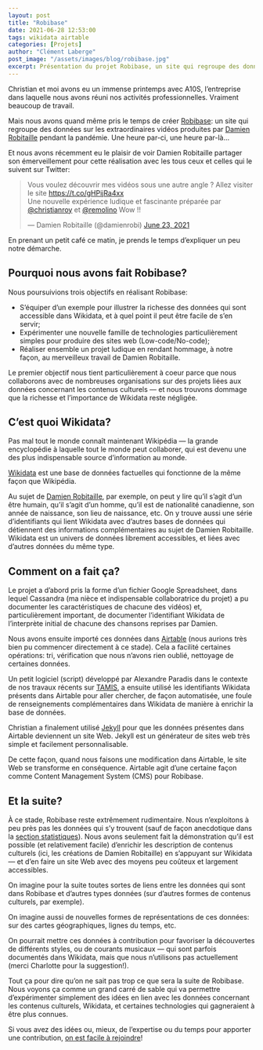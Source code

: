 ```yaml
---
layout: post
title: "Robibase"
date: 2021-06-28 12:53:00
tags: wikidata airtable
categories: [Projets]
author: "Clément Laberge"
post_image: "/assets/images/blog/robibase.jpg"
excerpt: Présentation du projet Robibase, un site qui regroupe des données sur les extraordinaires vidéos produites par Damien Robitaille pendant la pandémie.
---
```


Christian et moi avons eu un immense printemps avec A10S, l’entreprise dans laquelle nous avons réuni nos activités professionnelles. Vraiment beaucoup de travail.

Mais nous avons quand même pris le temps de créer [Robibase](https://www.robibase.com/): un site qui regroupe des données sur les extraordinaires vidéos produites par [Damien Robitaille](https://damienrobitaille.com/) pendant la pandémie. Une heure par-ci, une heure par-là…

Et nous avons récemment eu le plaisir de voir Damien Robitaille partager son émerveillement pour cette réalisation avec les tous ceux et celles qui le suivent sur Twitter:

<blockquote class="twitter-tweet"><p lang="fr" dir="ltr">Vous voulez découvrir mes vidéos sous une autre angle ? Allez visiter le site <a href="https://t.co/gHPijRa4xx">https://t.co/gHPijRa4xx</a> <br>Une nouvelle expérience ludique et fascinante préparée par <a href="https://twitter.com/christianroy?ref_src=twsrc%5Etfw">@christianroy</a> et <a href="https://twitter.com/remolino?ref_src=twsrc%5Etfw">@remolino</a> Wow !!</p>&mdash; Damien Robitaille (@damienrobi) <a href="https://twitter.com/damienrobi/status/1407795261758488577?ref_src=twsrc%5Etfw">June 23, 2021</a></blockquote> <script async src="https://platform.twitter.com/widgets.js" charset="utf-8"></script>

En prenant un petit café ce matin, je prends le temps d’expliquer un peu notre démarche.


## Pourquoi nous avons fait Robibase?

Nous poursuivions trois objectifs en réalisant Robibase:

* S’équiper d’un exemple pour illustrer la richesse des données qui sont accessible dans Wikidata, et à quel point il peut être facile de s’en servir;
* Expérimenter une nouvelle famille de technologies particulièrement simples pour produire des sites web (Low-code/No-code);
* Réaliser ensemble un projet ludique en rendant hommage, à notre façon, au merveilleux travail de Damien Robitaille.

Le premier objectif nous tient particulièrement à coeur parce que nous collaborons avec de nombreuses organisations sur des projets liées aux données concernant les contenus culturels — et nous trouvons dommage que la richesse et l’importance de Wikidata reste négligée.


## C’est quoi Wikidata?

Pas mal tout le monde connaît maintenant Wikipédia — la grande encyclopédie à laquelle tout le monde peut collaborer, qui est devenu une des plus indispensable source d’information au monde.

[Wikidata](https://wikidata.org/) est une base de données factuelles qui fonctionne de la même façon que Wikipédia.

Au sujet de [Damien Robitaille](https://www.wikidata.org/wiki/Q3012838), par exemple, on peut y lire qu’il s’agit d’un être humain, qu’il s’agit d’un homme, qu’il est de nationalité canadienne, son année de naissance, son lieu de naissance, etc. On y trouve aussi une série d’identifiants qui lient Wikidata avec d’autres bases de données qui détiennent des informations complémentaires au sujet de Damien Robitaille. Wikidata est un univers de données librement accessibles, et liées avec d’autres données du même type.


## Comment on a fait ça?

Le projet a d’abord pris la forme d’un fichier Google Spreadsheet, dans lequel Cassandra (ma nièce et indispensable collaboratrice du projet) a pu documenter les caractéristiques de chacune des vidéos) et, particulièrement important, de documenter l’identifiant Wikidata de l’interprète initial de chacune des chansons reprises par Damien.

Nous avons ensuite importé ces données dans [Airtable](https://airtable.com/) (nous aurions très bien pu commencer directement à ce stade). Cela a facilité certaines opérations: tri, vérification que nous n’avons rien oublié, nettoyage de certaines données.

Un petit logiciel (script) développé par Alexandre Paradis dans le contexte de nos travaux récents sur [TAMIS](https://tamis.ca/), a ensuite utilisé les identifiants Wikidata présents dans Airtable pour aller chercher, de façon automatisée, une foule de renseignements complémentaires dans Wikidata de manière à enrichir la base de données.

Christian a finalement utilisé [Jekyll](https://jekyllrb.com/) pour que les données présentes dans Airtable deviennent un site Web. Jekyll est un générateur de sites web très simple et facilement personnalisable.

De cette façon, quand nous faisons une modification dans Airtable, le site Web se transforme en conséquence. Airtable agit d’une certaine façon comme Content Management System (CMS) pour Robibase.


## Et la suite?

À ce stade, Robibase reste extrêmement rudimentaire. Nous n’exploitons à peu près pas les données qui s’y trouvent (sauf de façon anecdotique dans la [section statistiques](https://www.robibase.com/stats/)). Nous avons seulement fait la démonstration qu’il est possible (et relativement facile) d’enrichir les description de contenus culturels (ici, les créations de Damien Robitaille) en s’appuyant sur Wikidata — et d’en faire un site Web avec des moyens peu coûteux et largement accessibles.

On imagine pour la suite toutes sortes de liens entre les données qui sont dans Robibase et d’autres types données (sur d’autres formes de contenus culturels, par exemple).

On imagine aussi de nouvelles formes de représentations de ces données: sur des cartes géographiques, lignes du temps, etc.

On pourrait mettre ces données à contribution pour favoriser la découvertes de différents styles, ou de courants musicaux — qui sont parfois documentés dans Wikidata, mais que nous n’utilisons pas actuellement (merci Charlotte pour la suggestion!).

Tout ça pour dire qu’on ne sait pas trop ce que sera la suite de Robibase. Nous voyons ça comme un grand carré de sable qui va permettre d’expérimenter simplement des idées en lien avec les données concernant les contenus culturels, Wikidata, et certaines technologies qui gagneraient à être plus connues.

Si vous avez des idées ou, mieux, de l’expertise ou du temps pour apporter une contribution, [on est facile à rejoindre](/contact)!
